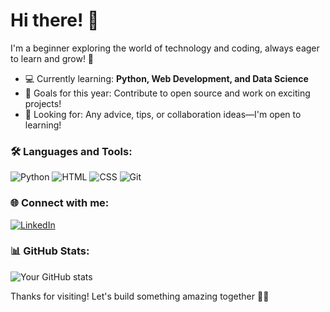 # Hi there! 👋

I'm a beginner exploring the world of technology and coding, always eager to learn and grow! 🌱

- 💻 Currently learning: **Python, Web Development, and Data Science**
- 🎯 Goals for this year: Contribute to open source and work on exciting projects!
- 🤔 Looking for: Any advice, tips, or collaboration ideas—I'm open to learning!

### 🛠️ Languages and Tools:
<p>
  <img src="https://img.shields.io/badge/Python-3670A0?style=for-the-badge&logo=python&logoColor=ffdd54" alt="Python" />
  <img src="https://img.shields.io/badge/HTML-E34F26?style=for-the-badge&logo=html5&logoColor=white" alt="HTML" />
  <img src="https://img.shields.io/badge/CSS-1572B6?style=for-the-badge&logo=css3&logoColor=white" alt="CSS" />
  <img src="https://img.shields.io/badge/Git-F05032?style=for-the-badge&logo=git&logoColor=white" alt="Git" />
</p>

### 🌐 Connect with me:
[![LinkedIn](https://img.shields.io/badge/LinkedIn-0077B5?style=for-the-badge&logo=linkedin&logoColor=white)](https://www.linkedin.com/in/mutiara-nurhaliza24/)

### 📊 GitHub Stats:
![Your GitHub stats](https://github-readme-stats.vercel.app/api?username=Tiaaara&show_icons=true&theme=tokyonight)

Thanks for visiting! Let's build something amazing together 🚀✨

